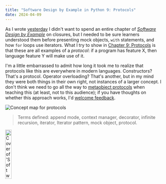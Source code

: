 ```yaml
---
title: "Software Design by Example in Python 9: Protocols"
date: 2024-04-09
---
```


As I wrote [yesterday][func_post]
I didn't want to spend an entire chapter of [*Software Design by Example*][sdxpy] on closures,
but I needed to be sure learners understood them
before presenting mock objects, `with` statements, and how `for` loops use iterators.
What I try to show in [Chapter 9: Protocols][sdxpy_protocols]
is that these are all examples of a *protocol*:
if a program has feature X,
then language feature Y will make use of it.

I'm a little embarrassed to admit how long it took me to realize that
protocols like this are everywhere in modern languages.
Constructors?
That's a protocol.
Operator overloading?
That's another,
but in my mind they were both things in their own right,
not instances of a larger concept.
I don't think we need to go all the way to [metaobject protocols][mop] when teaching this
(at least, not to this audience);
if you have thoughts on whether this approach works,
I'd [welcome feedback](mailto:gvwilson@third-bit.com).

<img class="centered" src="@root/sdxpy/protocols/concept_map.svg" alt="Concept map for protocols"/>

> Terms defined: append mode, context manager, decorator, infinite recursion, iterator, Iterator pattern, mock object, protocol.

<a href="https://www.routledge.com/Software-Design-by-Example-A-Tool-Based-Introduction-with-Python/Wilson/p/book/9781032725215"><img src="@root/sdxpy/sdxpy-cover.png" alt="Cover of 'Software Design by Example'" width="20%" class="centered">
</a>

[func_post]: @root/2024/04/08/functions-closures/
[mop]: https://en.wikipedia.org/wiki/Metaobject
[sdxpy]: @root/sdxpy/
[sdxpy_protocols]: @root/sdxpy/protocols/
